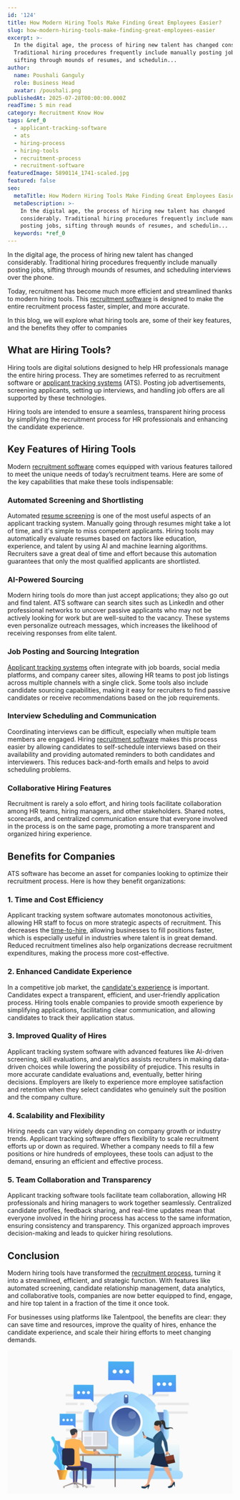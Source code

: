```yaml
---
id: '124'
title: How Modern Hiring Tools Make Finding Great Employees Easier?
slug: how-modern-hiring-tools-make-finding-great-employees-easier
excerpt: >-
  In the digital age, the process of hiring new talent has changed considerably.
  Traditional hiring procedures frequently include manually posting jobs,
  sifting through mounds of resumes, and schedulin...
author:
  name: Poushali Ganguly
  role: Business Head
  avatar: /poushali.png
publishedAt: 2025-07-28T00:00:00.000Z
readTime: 5 min read
category: Recruitment Know How
tags: &ref_0
  - applicant-tracking-software
  - ats
  - hiring-process
  - hiring-tools
  - recruitment-process
  - recruitment-software
featuredImage: 5890114_1741-scaled.jpg
featured: false
seo:
  metaTitle: How Modern Hiring Tools Make Finding Great Employees Easier?
  metaDescription: >-
    In the digital age, the process of hiring new talent has changed
    considerably. Traditional hiring procedures frequently include manually
    posting jobs, sifting through mounds of resumes, and schedulin...
  keywords: *ref_0
---
```


In the digital age, the process of hiring new talent has changed considerably. Traditional hiring procedures frequently include manually posting jobs, sifting through mounds of resumes, and scheduling interviews over the phone.

Today, recruitment has become much more efficient and streamlined thanks to modern hiring tools. This [recruitment software](https://www.thetalentpool.ai/best-ai-recruitment-software) is designed to make the entire recruitment process faster, simpler, and more accurate.

In this blog, we will explore what hiring tools are, some of their key features, and the benefits they offer to companies

## **What are Hiring Tools?**

Hiring tools are digital solutions designed to help HR professionals manage the entire hiring process. They are sometimes referred to as recruitment software or [applicant tracking systems](https://www.thetalentpool.ai/blogs/is-ats-software-the-key-to-efficient-recruitment) (ATS). Posting job advertisements, screening applicants, setting up interviews, and handling job offers are all supported by these technologies.

Hiring tools are intended to ensure a seamless, transparent hiring process by simplifying the recruitment process for HR professionals and enhancing the candidate experience.

## **Key Features of Hiring Tools**

Modern [recruitment software](https://www.thetalentpool.ai) comes equipped with various features tailored to meet the unique needs of today’s recruitment teams. Here are some of the key capabilities that make these tools indispensable:

### **Automated Screening and Shortlisting**

Automated [resume screening](https://www.thetalentpool.ai/blogs/resume-screening-for-precise-hiring-a-guide-for-recruiters) is one of the most useful aspects of an applicant tracking system. Manually going through resumes might take a lot of time, and it's simple to miss competent applicants. Hiring tools may automatically evaluate resumes based on factors like education, experience, and talent by using AI and machine learning algorithms. Recruiters save a great deal of time and effort because this automation guarantees that only the most qualified applicants are shortlisted.

### **AI-Powered Sourcing**

Modern hiring tools do more than just accept applications; they also go out and find talent. ATS software can search sites such as LinkedIn and other professional networks to uncover passive applicants who may not be actively looking for work but are well-suited to the vacancy. These systems even personalize outreach messages, which increases the likelihood of receiving responses from elite talent.

### **Job Posting and Sourcing Integration**

[Applicant tracking systems](https://www.thetalentpool.ai/applicant-tracking-software) often integrate with job boards, social media platforms, and company career sites, allowing HR teams to post job listings across multiple channels with a single click. Some tools also include candidate sourcing capabilities, making it easy for recruiters to find passive candidates or receive recommendations based on the job requirements.

### **Interview Scheduling and Communication**

Coordinating interviews can be difficult, especially when multiple team members are engaged. Hiring [recruitment software](https://www.thetalentpool.ai/blogs/the-ultimate-guide-to-selecting-the-right-recruitment-software) makes this process easier by allowing candidates to self-schedule interviews based on their availability and providing automated reminders to both candidates and interviewers. This reduces back-and-forth emails and helps to avoid scheduling problems.

### **Collaborative Hiring Features**

Recruitment is rarely a solo effort, and hiring tools facilitate collaboration among HR teams, hiring managers, and other stakeholders. Shared notes, scorecards, and centralized communication ensure that everyone involved in the process is on the same page, promoting a more transparent and organized hiring experience.

## **Benefits for Companies**

ATS software has become an asset for companies looking to optimize their recruitment process. Here is how they benefit organizations:

### **1\. Time and Cost Efficiency**

Applicant tracking system software automates monotonous activities, allowing HR staff to focus on more strategic aspects of recruitment. This decreases the [time-to-hire](https://www.thetalentpool.ai/blogs/time-hire-all-recruiters-need-know-about-recruitment-metric), allowing businesses to fill positions faster, which is especially useful in industries where talent is in great demand. Reduced recruitment timelines also help organizations decrease recruitment expenditures, making the process more cost-effective.

### **2\. Enhanced Candidate Experience**

In a competitive job market, the [candidate's experience](https://www.thetalentpool.ai/blogs/actionable-tips-to-improve-candidate-experience) is important. Candidates expect a transparent, efficient, and user-friendly application process. Hiring tools enable companies to provide smooth experience by simplifying applications, facilitating clear communication, and allowing candidates to track their application status.

### **3\. Improved Quality of Hires**

Applicant tracking system software with advanced features like AI-driven screening, skill evaluations, and analytics assists recruiters in making data-driven choices while lowering the possibility of prejudice. This results in more accurate candidate evaluations and, eventually, better hiring decisions. Employers are likely to experience more employee satisfaction and retention when they select candidates who genuinely suit the position and the company culture.

### **4\. Scalability and Flexibility**

Hiring needs can vary widely depending on company growth or industry trends. Applicant tracking software offers flexibility to scale recruitment efforts up or down as required. Whether a company needs to fill a few positions or hire hundreds of employees, these tools can adjust to the demand, ensuring an efficient and effective process.

### **5\. Team Collaboration and Transparency**

Applicant tracking software tools facilitate team collaboration, allowing HR professionals and hiring managers to work together seamlessly. Centralized candidate profiles, feedback sharing, and real-time updates mean that everyone involved in the hiring process has access to the same information, ensuring consistency and transparency. This organized approach improves decision-making and leads to quicker hiring resolutions.

## **Conclusion**

Modern hiring tools have transformed the [recruitment process](https://www.thetalentpool.ai/blogs/comprehensive-insight-into-the-end-to-end-recruitment-process), turning it into a streamlined, efficient, and strategic function. With features like automated screening, candidate relationship management, data analytics, and collaborative tools, companies are now better equipped to find, engage, and hire top talent in a fraction of the time it once took.

For businesses using platforms like Talentpool, the benefits are clear: they can save time and resources, improve the quality of hires, enhance the candidate experience, and scale their hiring efforts to meet changing demands.

![](images/5890114_1741-1024x656.jpg)
